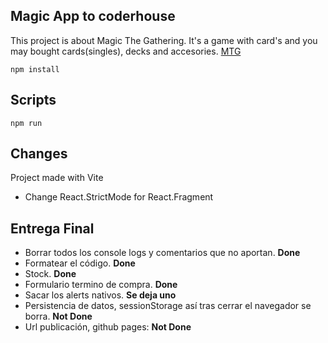 ## Magic App to coderhouse
<p>
    This project is about Magic The Gathering. It's a game with card's and you may
    bought cards(singles), decks and accesories.
    <a href='https://magic.wizards.com/es'>MTG</a>
</p>

````
npm install
````
## Scripts
````
npm run
````


## Changes
Project made with Vite
<ul>
    <li>Change React.StrictMode for React.Fragment</li>
</ul>

## Entrega Final
<ul>
    <li>Borrar todos los console logs y comentarios que no aportan. <b>Done</b></li>
    <li>Formatear el código. <b>Done</b></li>
    <li>Stock. <b>Done</b></li>
    <li>Formulario termino de compra. <b>Done</b></li>
    <li>Sacar los alerts nativos. <b>Se deja uno</b></li>
    <li>Persistencia de datos, sessionStorage así tras cerrar el navegador se borra. <b>Not Done</b></li>
    <li>Url publicación, github pages: <b>Not Done</b> </li>
</ul>